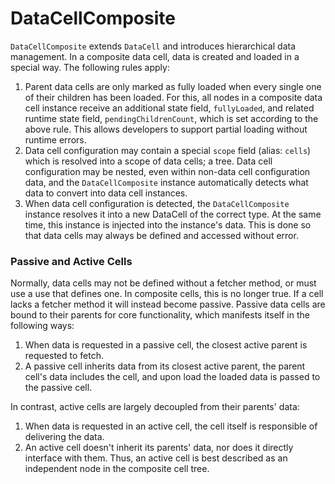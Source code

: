 # DataCellComposite

`DataCellComposite` extends `DataCell` and introduces hierarchical data management. In a composite data cell, data is created and loaded in a special way. The following rules apply:

1. Parent data cells are only marked as fully loaded when every single one of their children has been loaded. For this, all nodes in a composite data cell instance receive an additional state field, `fullyLoaded`, and related runtime state field, `pendingChildrenCount`, which is set according to the above rule. This allows developers to support partial loading without runtime errors.
2. Data cell configuration may contain a special `scope` field (alias: `cells`) which is resolved into a scope of data cells; a tree. Data cell configuration may be nested, even within non-data cell configuration data, and the `DataCellComposite` instance automatically detects what data to convert into data cell instances.
3. When data cell configuration is detected, the `DataCellComposite` instance resolves it into a new DataCell of the correct type. At the same time, this instance is injected into the instance's data. This is done so that data cells may always be defined and accessed without error.

### Passive and Active Cells

Normally, data cells may not be defined without a fetcher method, or must use a use  that defines one. In composite cells, this is no longer true. If a cell lacks a fetcher method it will instead become passive. Passive data cells are bound to their parents for core functionality, which manifests itself in the following ways:

1. When data is requested in a passive cell, the closest active parent is requested to fetch.
2. A passive cell inherits data from its closest active parent, the parent cell's data includes the cell, and upon load the loaded data is passed to the passive cell.

In contrast, active cells are largely decoupled from their parents' data:

1. When data is requested in an active cell, the cell itself is responsible of delivering the data.
2. An active cell doesn't inherit its parents' data, nor does it directly interface with them. Thus, an active cell is best described as an independent node in the composite cell tree. 
